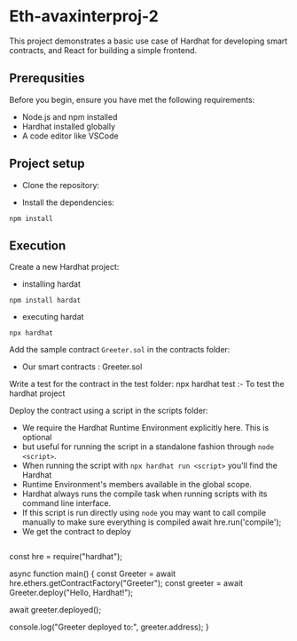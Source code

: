 # Eth-avaxinterproj-2

This project demonstrates a basic use case of Hardhat for developing smart contracts, and React for building a simple frontend.

## Prerequsities

Before you begin, ensure you have met the following requirements:

- Node.js and npm installed
- Hardhat installed globally
- A code editor like VSCode


## Project setup

- Clone the repository:

- Install the dependencies:

```
npm install
```

## Execution 

Create a new Hardhat project:

- installing hardat
 ```
npm install hardat
```
- executing hardat
```
npx hardhat
```
Add the sample contract ```Greeter.sol``` in the contracts folder: 
- Our smart contracts : Greeter.sol

Write a test for the contract in the test folder: npx hardhat test :- To test the hardhat project

Deploy the contract using a script in the scripts folder:


- We require the Hardhat Runtime Environment explicitly here. This is optional
- but useful for running the script in a standalone fashion through `node <script>`.
- When running the script with `npx hardhat run <script>` you'll find the Hardhat
- Runtime Environment's members available in the global scope.
- Hardhat always runs the compile task when running scripts with its command line interface.
- If this script is run directly using `node` you may want to call compile manually to make sure everything is compiled await hre.run('compile');
- We get the contract to deploy
  ```
const hre = require("hardhat");

async function main() {
  const Greeter = await hre.ethers.getContractFactory("Greeter");
  const greeter = await Greeter.deploy("Hello, Hardhat!");

  await greeter.deployed();

  console.log("Greeter deployed to:", greeter.address);
}
```
